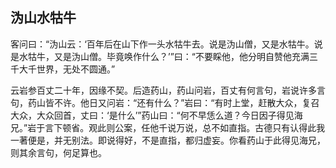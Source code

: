 ## 沩山水牯牛

客问曰：“沩山云：‘百年后在山下作一头水牯牛去。说是沩山僧，又是水牯牛。说是水牯牛，又是沩山僧。毕竟唤作什么？’”曰：“不要睬他，他分明自赞他充满三千大千世界，无处不圆通。”

云岩参百丈二十年，因缘不契。后造药山，药山问岩，百丈有何言句，岩说许多言句，药山皆不许。他日又问岩：“还有什么？”岩曰：“有时上堂，赶散大众，复召大众，大众回首，丈曰：‘是什么’”药山曰：“何不早恁么道？今日因子得见海兄。”岩于言下顿省。观此则公案，任他千说万说，总不如直指。古德只有认得此我一著便是，并无别法。即说得好，不是直指，都归虚妄。你看药山于此得见海兄，则其余言句，何足算也。
